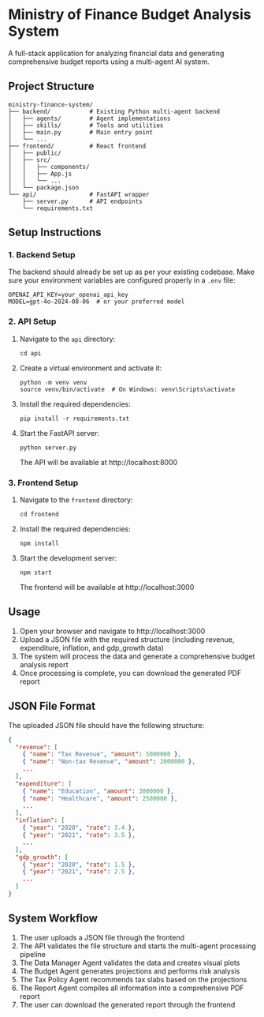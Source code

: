 # Ministry of Finance Budget Analysis System

A full-stack application for analyzing financial data and generating comprehensive budget reports using a multi-agent AI system.

## Project Structure

```
ministry-finance-system/
├── backend/           # Existing Python multi-agent backend
│   ├── agents/        # Agent implementations
│   ├── skills/        # Tools and utilities
│   ├── main.py        # Main entry point
│   └── ...
├── frontend/          # React frontend
│   ├── public/
│   ├── src/
│   │   ├── components/
│   │   ├── App.js
│   │   └── ...
│   └── package.json
└── api/               # FastAPI wrapper
    ├── server.py      # API endpoints
    └── requirements.txt
```

## Setup Instructions

### 1. Backend Setup

The backend should already be set up as per your existing codebase. Make sure your environment variables are configured properly in a `.env` file:

```
OPENAI_API_KEY=your_openai_api_key
MODEL=gpt-4o-2024-08-06  # or your preferred model
```

### 2. API Setup

1. Navigate to the `api` directory:
   ```
   cd api
   ```

2. Create a virtual environment and activate it:
   ```
   python -m venv venv
   source venv/bin/activate  # On Windows: venv\Scripts\activate
   ```

3. Install the required dependencies:
   ```
   pip install -r requirements.txt
   ```

4. Start the FastAPI server:
   ```
   python server.py
   ```

   The API will be available at http://localhost:8000

### 3. Frontend Setup

1. Navigate to the `frontend` directory:
   ```
   cd frontend
   ```

2. Install the required dependencies:
   ```
   npm install
   ```

3. Start the development server:
   ```
   npm start
   ```

   The frontend will be available at http://localhost:3000

## Usage

1. Open your browser and navigate to http://localhost:3000
2. Upload a JSON file with the required structure (including revenue, expenditure, inflation, and gdp_growth data)
3. The system will process the data and generate a comprehensive budget analysis report
4. Once processing is complete, you can download the generated PDF report

## JSON File Format

The uploaded JSON file should have the following structure:

```json
{
  "revenue": [
    { "name": "Tax Revenue", "amount": 5000000 },
    { "name": "Non-tax Revenue", "amount": 2000000 },
    ...
  ],
  "expenditure": [
    { "name": "Education", "amount": 3000000 },
    { "name": "Healthcare", "amount": 2500000 },
    ...
  ],
  "inflation": [
    { "year": "2020", "rate": 3.4 },
    { "year": "2021", "rate": 3.5 },
    ...
  ],
  "gdp_growth": [
    { "year": "2020", "rate": 1.5 },
    { "year": "2021", "rate": 2.5 },
    ...
  ]
}
```

## System Workflow

1. The user uploads a JSON file through the frontend
2. The API validates the file structure and starts the multi-agent processing pipeline
3. The Data Manager Agent validates the data and creates visual plots
4. The Budget Agent generates projections and performs risk analysis
5. The Tax Policy Agent recommends tax slabs based on the projections
6. The Report Agent compiles all information into a comprehensive PDF report
7. The user can download the generated report through the frontend